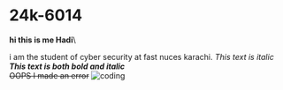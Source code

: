 # 24k-6014
**hi this is me Hadi**\ 

i am the student of cyber security at fast nuces karachi.
*This text is italic*\
***This text is both bold and italic***\
~~OOPS I made an error~~
![coding](https://miro.medium.com/v2/resize:fit:1400/0*7VyEZgzwUhQMeBqb)
